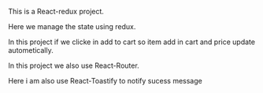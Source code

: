 This is a React-redux project.

Here we manage the state using redux. 

In this project if we clicke in add to cart so item add in cart and price update autometically.

In this project we also use React-Router.

Here i am also use React-Toastify to notify sucess message


